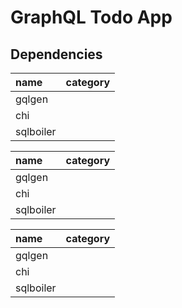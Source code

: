 # GraphQL Todo App

## Dependencies

| name      | category |
| :-------- | :------- |
| gqlgen    |          |
| chi       |          |
| sqlboiler |          |

| name      | category |
| :-------- | :------- |
| gqlgen    |          |
| chi       |          |
| sqlboiler |          |

| name      | category |
| :-------- | :------- |
| gqlgen    |          |
| chi       |          |
| sqlboiler |          |
